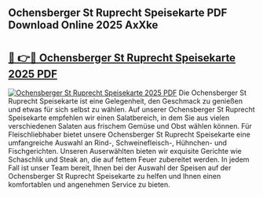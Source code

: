 ## Ochensberger St Ruprecht Speisekarte PDF Download Online 2025 AxXke

# <h2><a href="http://gc869mb.nevu.top/?p=Ochensberger+St+Ruprecht+Speisekarte">🔗 👉🔴 Ochensberger St Ruprecht Speisekarte 2025 PDF</a></h2>

[![Ochensberger St Ruprecht Speisekarte 2025 PDF](https://i.imgur.com/dBaPXMq.png)](http://gc869mb.nevu.top/?p=Ochensberger+St+Ruprecht+Speisekarte)
Die Ochensberger St Ruprecht Speisekarte ist eine Gelegenheit, den Geschmack zu genießen und etwas für sich selbst zu wählen. Auf unserer Ochensberger St Ruprecht Speisekarte empfehlen wir einen Salatbereich, in dem Sie aus vielen verschiedenen Salaten aus frischem Gemüse und Obst wählen können. Für Fleischliebhaber bietet unsere Ochensberger St Ruprecht Speisekarte eine umfangreiche Auswahl an Rind-, Schweinefleisch-, Hühnchen- und Fischgerichten. Unseren Auserwählten bieten wir exquisite Gerichte wie Schaschlik und Steak an, die auf fettem Feuer zubereitet werden. In jedem Fall ist unser Team bereit, Ihnen bei der Auswahl der Speisen auf der Ochensberger St Ruprecht Speisekarte zu helfen und Ihnen einen komfortablen und angenehmen Service zu bieten.
